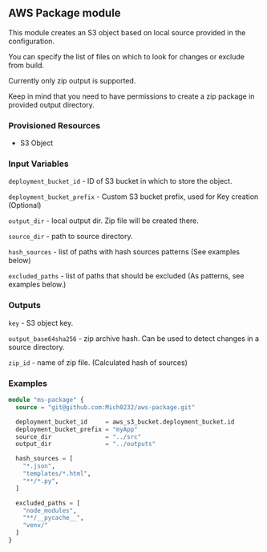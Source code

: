## AWS Package module

This module creates an S3 object based on local source provided in the configuration.

You can specify the list of files on which to look for changes or exclude from build.

Currently only zip output is supported.  

Keep in mind that you need to have permissions to create a zip package in provided output directory.


### Provisioned Resources

 - S3 Object

### Input Variables

`deployment_bucket_id` - ID of S3 bucket in which to store the object.

`deployment_bucket_prefix` - Custom S3 bucket prefix, used for Key creation (Optional)

`output_dir` - local output dir. Zip file will be created there.

`source_dir` - path to source directory.

`hash_sources` - list of paths with hash sources patterns (See examples below)

`excluded_paths` - list of paths that should be excluded (As patterns, see examples below.)


### Outputs

`key` - S3 object key.

`output_base64sha256` - zip archive hash. Can be used to detect changes in a source directory.

`zip_id` - name of zip file. (Calculated hash of sources)


### Examples

```terraform
module "ms-package" {
  source = "git@github.com:Mich0232/aws-package.git"

  deployment_bucket_id     = aws_s3_bucket.deployment_bucket.id
  deployment_bucket_prefix = "myApp"
  source_dir               = "../src"
  output_dir               = "../outputs"

  hash_sources = [
    "*.json",
    "templates/*.html",
    "**/*.py",
  ]

  excluded_paths = [
    "node_modules",
    "**/__pycache__",
    "venv/"
  ]
}
```
